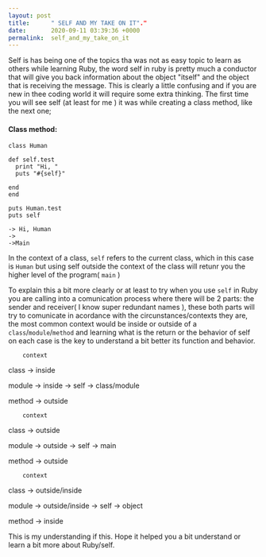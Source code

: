 ```yaml
---
layout: post
title:      " SELF AND MY TAKE ON IT"."
date:       2020-09-11 03:39:36 +0000
permalink:  self_and_my_take_on_it
---
```




Self is has being one of the topics tha was not as easy topic to learn as others while learning Ruby, the word self in ruby is pretty much a conductor that will give you  back information about the object "itself" and the object that is receiving the message. This is clearly a little confusing and if you are new in thee coding world it will require some extra thinking. The first time you will see self (at least for me ) it was while creating a class method, like the next one;

#### Class method:

```
class Human 
  
def self.test 
  print "Hi, "
  puts "#{self}"
  
end 
end

puts Human.test
puts self

-> Hi, Human
->
->Main
```

In the context of a class, `self` refers to the current class, which in this case is `Human`  but using self outside the context of the class will retunr you the higher level of the program( `main` )

To explain this a bit more clearly or at least to try when you use `self` in Ruby you are calling into a comunication process where there will be 2 parts: the sender and receiver( I know super redundant names ), these both parts will try to comunicate in acordance with the circunstances/contexts they are, the most common context would be 
inside or outside of a `class`/`module`/`method` and learning what is the return or the behavior of self on each case is the key to understand a bit better its function and behavior. 

						
		context 				
class	->	inside				
						
module	->	inside	->	self 	->	class/module
						
method	->	outside				
						
		context 				
class	->	outside				
						
module	->	outside	->	self 	->	main
						
method	->	outside				
						
		context 				
class	->	outside/inside				
						
module	->	outside/inside	->	self 	->	object
						
method	->	inside				


This is my understanding if this. Hope it helped you a bit understand or learn a bit more about Ruby/self.





